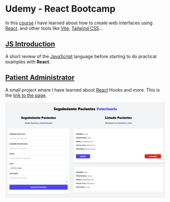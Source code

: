 # Udemy - React Bootcamp

In this [course](https://www.udemy.com/course/react-de-principiante-a-experto-creando-mas-de-10-aplicaciones/) I have learned about how to create web interfaces using [React](https://reactjs.org/), and other tools like [Vite](https://vitejs.dev/), [Tailwind CSS](https://tailwindcss.com/)...

## [JS Introduction](./JS%20Introduction/)

A short review of the [JavaScript](https://www.javascript.com/) language before starting to do practical examples with **React**.

## [Patient Administrator](./patient-administrator/)

A small project where I have learned about [React](https://reactjs.org/) Hooks and more. This is the [link to the page](https://patient-administrator.netlify.app/).

![Demo](./patient-administrator/assets/1.png)